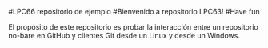 #LPC66 repositorio de ejemplo
#Bienvenido a repositorio LPC63!
#Have fun 

El propósito de este repositorio es probar la interacción entre un repositorio no-bare
en GitHub y clientes Git desde un Linux y desde un Windows. 
